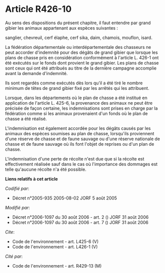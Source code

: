 # Article R426-10

Au sens des dispositions du présent chapitre, il faut entendre par grand gibier les animaux appartenant aux espèces
suivantes : 

sanglier, chevreuil, cerf élaphe, cerf sika, daim, chamois, mouflon, isard. 

La fédération départementale ou interdépartementale des chasseurs ne peut accorder d'indemnité pour des dégâts de grand
gibier que lorsque les plans de chasse pris en considération conformément à l'article L. 426-1 ont été exécutés sur le fonds
dont provient le grand gibier. Les plans de chasse sont ceux qui ont été attribués au titre de la dernière campagne accomplie
avant la demande d'indemnité. 

Ils sont regardés comme exécutés dès lors qu'il a été tiré le nombre minimum de têtes de grand gibier fixé par les arrêtés
qui les attribuent. 

Lorsque, dans les départements où le plan de chasse a été institué en application de l'article L. 425-6, la provenance des
animaux ne peut être précisée de façon certaine, les indemnisations sont prises en charge par la fédération comme si les
animaux provenaient d'un fonds où le plan de chasse a été réalisé. 

L'indemnisation est également accordée pour les dégâts causés par les animaux des espèces soumises au plan de chasse,
lorsqu'ils proviennent d'une réserve de chasse et de faune sauvage ou d'une réserve nationale de chasse et de faune sauvage
où ils font l'objet de reprises ou d'un plan de chasse. 

L'indemnisation d'une perte de récolte n'est due que si la récolte est effectivement réalisée sauf dans le cas où
l'importance des dommages est telle qu'aucune récolte n'a été possible.

**Liens relatifs à cet article**

_Codifié par_:

  - Décret n°2005-935 2005-08-02 JORF 5 août 2005

_Modifié par_:

  - Décret n°2006-1097 du 30 août 2006 - art. 2 () JORF 31 août 2006
  - Décret n°2006-1097 du 30 août 2006 - art. 7 () JORF 31 août 2006

_Cite_:

  - Code de l'environnement - art. L425-6 (V)
  - Code de l'environnement - art. L426-1 (V)

_Cité par_:

  - Code de l'environnement - art. R429-13 (M)
